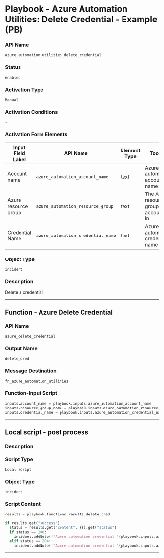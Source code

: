 <!--
    DO NOT MANUALLY EDIT THIS FILE
    THIS FILE IS AUTOMATICALLY GENERATED WITH resilient-sdk codegen
    Generated with resilient-sdk v50.0.151
-->

# Playbook - Azure Automation Utilities: Delete Credential - Example (PB)

### API Name
`azure_automation_utilities_delete_credential`

### Status
`enabled`

### Activation Type
`Manual`

### Activation Conditions
`-`

### Activation Form Elements
| Input Field Label | API Name | Element Type | Tooltip | Requirement |
| ----------------- | -------- | ------------ | ------- | ----------- |
| Account name | `azure_automation_account_name` | text | Azure automation account name | Always |
| Azure resource group | `azure_automation_resource_group` | text | The Azure resource group this account is in | Always |
| Credential Name | `azure_automation_credential_name` | text | Azure automation credential name | Always |

### Object Type
`incident`

### Description
Delete a credential


---
## Function - Azure Delete Credential

### API Name
`azure_delete_credential`

### Output Name
`delete_cred`

### Message Destination
`fn_azure_automation_utilities`

### Function-Input Script
```python
inputs.account_name = playbook.inputs.azure_automation_account_name
inputs.resource_group_name = playbook.inputs.azure_automation_resource_group
inputs.credential_name = playbook.inputs.azure_automation_credential_name
```

---

## Local script - post process

### Description


### Script Type
`Local script`

### Object Type
`incident`

### Script Content
```python
results = playbook.functions.results.delete_cred

if results.get("success"):
  status = results.get("content", {}).get("status")
  if status == 200:
    incident.addNote(f"Azure automation credential '{playbook.inputs.azure_automation_credential_name}' was deleted.")
  elif status == 204:
    incident.addNote(f"Azure automation credential '{playbook.inputs.azure_automation_credential_name}' not found.")
```

---


